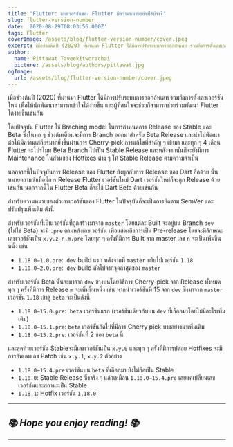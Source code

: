 ```yaml
---
title: "Flutter: เลขเวอร์ชันของ Flutter มีความหมายอย่างไรบ้าง?"
slug: flutter-version-number
date: '2020-08-29T08:03:56.000Z'
tags: Flutter
coverImage: /assets/blog/flutter-version-number/cover.jpeg
excerpt: เมื่อช่วงต้นปี (2020) ที่ผ่านมา Flutter ได้มีการปรับระบบการออกอัพเดท รวมถึงการตั้งเลขเวอร์ชันใหม่ เพื่อให้นักพัฒนาสามารถเข้าใจได้ง่ายขึ้น และผู้ที่สนใจจะช่วยก็สามารถช่วยร่วมพัฒนา Flutter ได้ง่ายขึ้นเช่นกัน
author:
  name: Pittawat Taveekitworachai
  picture: /assets/blog/authors/pittawat.jpg
ogImage:
  url: /assets/blog/flutter-version-number/cover.jpeg
---
```


เมื่อช่วงต้นปี (2020) ที่ผ่านมา Flutter ได้มีการปรับระบบการออกอัพเดท รวมถึงการตั้งเลขเวอร์ชันใหม่ เพื่อให้นักพัฒนาสามารถเข้าใจได้ง่ายขึ้น และผู้ที่สนใจจะช่วยก็สามารถช่วยร่วมพัฒนา Flutter ได้ง่ายขึ้นเช่นกัน

โดยปัจจุบัน Flutter ใช้ Braching model ในการกำหนดการ Release ของ Stable และ Beta ซึ่งในทุก ๆ ช่วงต้นเดือนจะมีการ Branch ออกมาสำหรับ Beta Release และนำไปพัฒนาต่อให้มีความเสถียรมากยิ่งขึ้นผ่านการ Cherry-pick การแก้ไขที่สำคัญ ๆ เข้ามา และทุก ๆ 4 เดือน Flutter จะโปรโมท Beta Branch ไปเป็น Stable Release และหลังจากนั้นก็จะยังมีการ Maintenance ในส่วนของ Hotfixes ต่าง ๆ ให้ Stable Release ตามความจำเป็น

นอกจากนี้ในปัจจุบันการ Release ของ Flutter ยังผูกกับการ Release ของ Dart อีกด้วย นั่นหมายความว่าเมื่อมีการ Release Flutter เวอร์ชันใหม่ Dart เวอร์ชันใหม่ก็จะถูก Release ด้วยเช่นกัน นอกจากนี้ใน Flutter Beta ก็จะใช้ Dart Beta ด้วยเช่นกัน

สำหรับความหมายของตัวเลขเวอร์ชันของ Flutter ในปัจจุบันก็จะเป็นการยึดตาม SemVer และปรับปรุงเพิ่มเติม ดังนี้

สำหรับเวอร์ชันที่เป็นเวอร์ชันที่ถูกสร้างมาจาก `master` โดยแต่ละ Built จะอยู่บน Branch `dev` (ไม่ใช่ Beta) จะมี `.pre` ตามหลังเลขเวอร์ชัน เพื่อแสดงถึงการเป็น Pre-release โดยจะมีลักษณะเลขเวอร์ชันเป็น `x.y.z-n.m.pre` โดยทุก ๆ ครั้งที่มีการ Built จาก master เลข `n` จะเป็นเพิ่มขึ้นหนึ่ง เช่น 

- `1.18.0–1.0.pre`:  `dev` build แรก หลังจากที่ `master` ขยับไปเวอร์ชัน `1.18`
- `1.18.0–2.0.pre`:  `dev` build ถัดไปจากจุดล่าสุดของ `master`

สำหรับเวอร์ชัน Beta นั้นจะมาจาก `dev` ข้างบนโดยวิธีการ Cherry-pick จาก Release ทั้งหมด ทุก ๆ ครั้งที่มีการ Release `m` จะเพิ่มขึ้นหนึ่ง เช่น หากนำเวอร์ชันที่ 15 จาก `dev` ซึ่งมาจาก `master` เวอร์ชัน `1.18` เข้าสู่ `beta` จะเป็นดังนี้

- `1.18.0–15.0.pre`:  `beta` เวอร์ชันแรก (เวอร์ชันเดียวกับบน `dev` ที่เลือกมาโดยไม่มีอะไรเพิ่มเติม)
- `1.18.0–15.1.pre`: `beta` เวอร์ชันถัดไปที่มีการ Cherry pick บางอย่างมาเพิ่มเติม
- `1.18.0–15.2.pre`: เวอร์ชันที่ 2 ของ `beta` นี้

และสุดท้ายเวอร์ชัน Stableจะมีเลขเวอร์ชันเป็น `x.y.0` และทุก ๆ ครั้งที่มีการปล่อย Hotfixes จะมีการอัพเดทเลข Patch เช่น `x.y.1`, `x.y.2` ตัวอย่าง

- `1.18.0–15.4.pre` เวอร์ชันบน `beta` ที่เลือกมา ยังไม่ถือเป็น Stable
- `1.18.0`: Stable Release ซึ่งจริง ๆ แล้วเหมือน `1.18.0–15.4.pre` เลยแค่เปลี่ยนเลขเวอร์ชันและสถานะเป็น Stable
- `1.18.1`: Hotfix เวอร์ชัน `1.18.0`

---

## *📚 Hope you enjoy reading! 📚*

---
